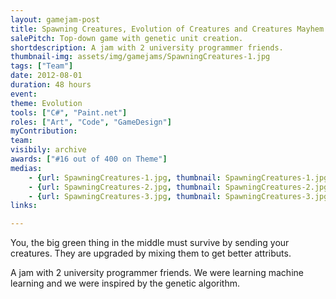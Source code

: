 ```yaml
---
layout: gamejam-post
title: Spawning Creatures, Evolution of Creatures and Creatures Mayhem
salePitch: Top-down game with genetic unit creation.
shortdescription: A jam with 2 university programmer friends.
thumbnail-img: assets/img/gamejams/SpawningCreatures-1.jpg
tags: ["Team"]
date: 2012-08-01
duration: 48 hours
event: 
theme: Evolution
tools: ["C#", "Paint.net"]
roles: ["Art", "Code", "GameDesign"]
myContribution: 
team: 
visibily: archive
awards: ["#16 out of 400 on Theme"]
medias: 
    - {url: SpawningCreatures-1.jpg, thumbnail: SpawningCreatures-1.jpg, caption: "Spawning creatures."}
    - {url: SpawningCreatures-2.jpg, thumbnail: SpawningCreatures-2.jpg, caption: "Big boss battle."}
    - {url: SpawningCreatures-3.jpg, thumbnail: SpawningCreatures-3.jpg, caption: "The evolution menu."}
links: 

---
```

You, the big green thing in the middle must survive by sending your creatures. They are upgraded by mixing them to get better attributs.

A jam with 2 university programmer friends. We were learning machine learning and we were inspired by the genetic algorithm.